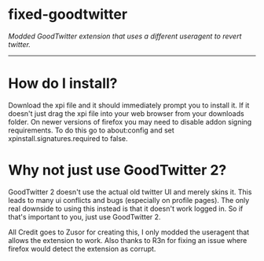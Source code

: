 # fixed-goodtwitter
*Modded GoodTwitter extension that uses a different useragent to revert twitter.*

---

# How do I install?

Download the xpi file and it should immediately prompt you to install it. If it doesn't just drag the xpi file into your web browser from your downloads folder. On newer versions of firefox you may need to disable addon signing requirements. To do this go to about:config and set xpinstall.signatures.required to false.



# Why not just use GoodTwitter 2?

GoodTwitter 2 doesn't use the actual old twitter UI and merely skins it. This leads to many ui conflicts and bugs (especially on profile pages). The only real downside to using this instead is that it doesn't work logged in. So if that's important to you, just use GoodTwitter 2.



All Credit goes to Zusor for creating this, I only modded the useragent that allows the extension to work. Also thanks to R3n for fixing an issue where firefox would detect the extension as corrupt.
